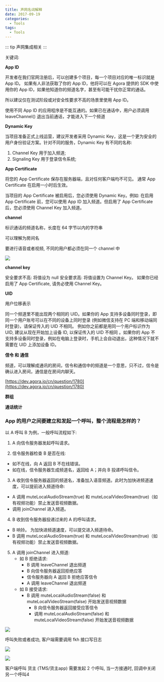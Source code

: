 ```yaml
---
title: 声网名词解释
date: 2017-09-19
categories:
  - Tools
tags: 
  - Tools
---
```


::: tip
声网集成相关
:::

<!-- more -->

关键词:

**App ID**

开发者在我们官网注册后，可以创建多个项目，每一个项目对应的唯一标识就是 App ID。 如果有人非法获取了你的 App ID，他将可以在 Agora 提供的 SDK 中使用你的 App ID，如果他知道你的频道名字，甚至有可能干扰你正常的通话。

所以建议仅在测试阶段或对安全性要求不高的场景里使用 App ID。

使用不同 App ID 的应用程序是不能互通的。如果已在通话中，用户必须调用 leaveChannel() 退出当前通话，才能进入下一个频道

**Dynamic Key**

当项目准备正式上线运营，建议开发者采用 Dynamic Key，这是一个更为安全的用户身份验证方案。针对不同的服务，Dynamic Key 有不同的名称:

1. Channel Key 用于加入频道;
2. Signaling Key 用于登录信令系统;

**App Certificate**

将您的 App Certificate 保存在服务器端，且对任何客户端均不可见。
通常 App Certificate 在启用一小时后生效。

当项目的 App Certificate 被启用后，您必须使用 Dynamic Key。例如: 在启用 App Certificate 前，您可以使用 App ID 加入频道。但启用了 App Certificate 后，您必须使用 Channel Key 加入频道。

**channel**

标识通话的频道名称，长度在 64 字节以内的字符串

可以理解为房间名

要进行语音或者视频, 不同的用户都必须在同一个 channel 中

![](http://qiniu.dong4j.info/2019-07-02-15058790971471.jpg)

**channel key**

安全要求不高: 将值设为 null
安全要求高: 将值设置为 Channel Key。 如果你已经启用了 App Certificate, 请务必使用 Channel Key。

**UID**

用户位移表示

同一个频道里不能出现两个相同的 UID。如果你的 App 支持多设备同时登录，即同一个用户账号可以在不同的设备上同时登录 (例如微信支持在 PC 端和移动端同时登录)，请保证传入的 UID 不相同。 例如你之前都是用同一个用户标识作为 UID, 建议从现在开始加上设备 ID, 以保证传入的 UID 不相同 。如果你的 App 不支持多设备同时登录，例如在电脑上登录时，手机上会自动退出，这种情况下就不需要在 UID 上添加设备 ID。


**信令 和 通信**

 频道，可以理解成通讯的房间，信令和通信中的频道是一个意思，只不过，信令是确认进入房间，通信是在房间内聊天。

[https://dev.agora.io/cn/question/1780](https://dev.agora.io/cn/question/1780)

**群组**

**通话统计**


### App 的用户之间要建立和发起一个呼叫，整个流程是怎样的？

以 A 呼叫 B 为例，一般呼叫流程如下:

1. A 向信令服务器发起呼叫请求。

2. 信令服务器检查 B 是否在线:
  * 如不在线，向 A 返回 B 不在线错误。
  * 如在线，信令服务器生成频道名，返回给 A；并向 B 投递呼叫信令。

3. A 收到信令服务器返回的频道名，准备加入语音频道。此时为加快进频道速度，可以提前进入频道待命:
  * A 调用 muteLocalAudioStream(true) 和 muteLocalVideoStream(true)（如有视频功能）禁止发送音视频数据。
  * 调用 joinChannel 进入频道。

4. B 收到信令服务器投递过来的 A 的呼叫请求。
  * B 响铃。 为加快进频道速度，可以提交进入频道待命。
  * B 调用 muteLocalAudioStream(true) 和 muteLocalVideoStream(true)（如有视频功能）禁止发送音视频数据。 

5. A 调用 joinChannel 进入频道:
    * 如 B 拒绝请求:
      * B 调用 leaveChannel 退出频道
      * B 向信令服务器返回拒绝应答
      * 信令服务器向 A 返回 B 拒绝应答信令
      * A 调用 leaveChannel 退出频道
    * 如 B 接受请求:
      * B 调用 muteLocalAudioStream(false) 和 muteLocalVideoStream(false) 开始发送音视频数据
        * B 向信令服务器返回接受应答信令
        * 调用 muteLocalAudioStream(false) 和 muteLocalVideoStream(false) 开始发送音视频数据    

![](http://qiniu.dong4j.info/2019-07-02-15060465142400.png)

呼叫失败或者成功, 客户端需要调用 fkh 接口写日志

![](http://qiniu.dong4j.info/2019-07-02-15060464539153.png)

![](http://qiniu.dong4j.info/2019-07-02-15060464892027.png)

客户端呼叫 货主 (TMS/货主app) 需要发起 2 个呼叫, 当一方接通时, 回调中关闭另一个呼叫4




